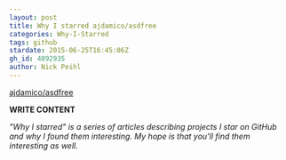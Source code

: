 ```yaml
---
layout: post
title: Why I starred ajdamico/asdfree
categories: Why-I-Starred
tags: github
stardate: 2015-06-25T16:45:06Z
gh_id: 4892935
author: Nick Peihl
---
```


[ajdamico/asdfree](star.repo.html_url)

**WRITE CONTENT**

*"Why I starred" is a series of articles describing projects I star on GitHub and why I found them interesting. My hope is that you'll find them interesting as well.*

